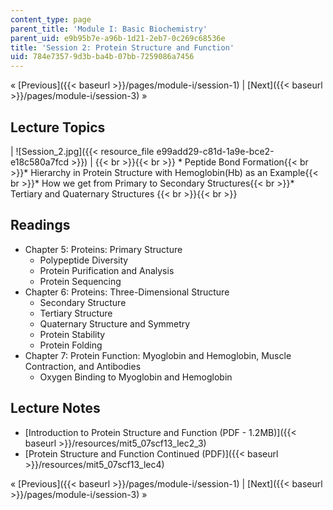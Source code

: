 ```yaml
---
content_type: page
parent_title: 'Module I: Basic Biochemistry'
parent_uid: e9b95b7e-a96b-1d21-2eb7-0c269c68536e
title: 'Session 2: Protein Structure and Function'
uid: 784e7357-9d3b-ba4b-07bb-7259086a7456
---
```


« [Previous]({{< baseurl >}}/pages/module-i/session-1) | [Next]({{< baseurl >}}/pages/module-i/session-3) »

Lecture Topics
--------------

| ![Session_2.jpg]({{< resource_file e99add29-c81d-1a9e-bce2-e18c580a7fcd >}}) |  {{< br >}}{{< br >}} *   Peptide Bond Formation{{< br >}}*   Hierarchy in Protein Structure with Hemoglobin(Hb) as an Example{{< br >}}*   How we get from Primary to Secondary Structures{{< br >}}*   Tertiary and Quaternary Structures {{< br >}}{{< br >}}  

Readings
--------

*   Chapter 5: Proteins: Primary Structure
    *   Polypeptide Diversity
    *   Protein Purification and Analysis
    *   Protein Sequencing
*   Chapter 6: Proteins: Three-Dimensional Structure
    *   Secondary Structure
    *   Tertiary Structure
    *   Quaternary Structure and Symmetry
    *   Protein Stability
    *   Protein Folding
*   Chapter 7: Protein Function: Myoglobin and Hemoglobin, Muscle Contraction, and Antibodies
    *   Oxygen Binding to Myoglobin and Hemoglobin

Lecture Notes
-------------

*   [Introduction to Protein Structure and Function (PDF - 1.2MB)]({{< baseurl >}}/resources/mit5_07scf13_lec2_3)
*   [Protein Structure and Function Continued (PDF)]({{< baseurl >}}/resources/mit5_07scf13_lec4)

« [Previous]({{< baseurl >}}/pages/module-i/session-1) | [Next]({{< baseurl >}}/pages/module-i/session-3) »